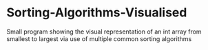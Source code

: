# Sorting-Algorithms-Visualised
Small program showing the visual representation of an int array from smallest to largest via use of multiple common sorting algorithms
